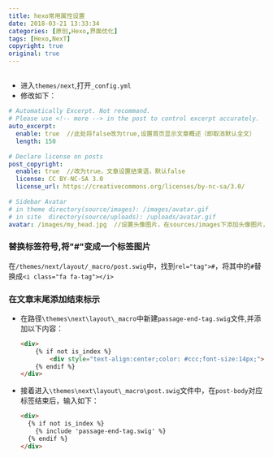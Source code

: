 ```yaml
---
title: hexo常用属性设置
date: 2018-03-21 13:33:34
categories: [原创,Hexo,界面优化]
tags: [Hexo,NexT]
copyright: true
original: true
---
```

##  
* 进入`themes/next`,打开`_config.yml`  
* 修改如下： 
<!-- more -->
```yml
# Automatically Excerpt. Not recommand.
# Please use <!-- more --> in the post to control excerpt accurately.
auto_excerpt:
  enable: true  //此处将false改为true,设置首页显示文章概述（即取消默认全文）
  length: 150
 
# Declare license on posts
post_copyright:
  enable: true  //改为true，文章设置结束语，默认false
  license: CC BY-NC-SA 3.0
  license_url: https://creativecommons.org/licenses/by-nc-sa/3.0/
  
# Sidebar Avatar
# in theme directory(source/images): /images/avatar.gif
# in site  directory(source/uploads): /uploads/avatar.gif
avatar: /images/my_head.jpg  //设置头像图片，在sources/images下添加头像图片，默认不显示
```  
### 替换标签符号,将"#"变成一个标签图片  
在`/themes/next/layout/_macro/post.swig`中，找到`rel="tag">#`，将其中的`#`替换成`<i class="fa fa-tag"></i>`  
### 在文章末尾添加结束标示  
* 在路径`\themes\next\layout\_macro`中新建`passage-end-tag.swig`文件,并添加以下内容：  
    ```html
    <div>
        {% if not is_index %}
            <div style="text-align:center;color: #ccc;font-size:14px;">-------------本文结束<i class="fa fa-paw"></i>感谢您的阅读-------------</div>
        {% endif %}
    </div>
    ```  
* 接着进入`\themes\next\layout\_macro\post.swig`文件中，在`post-body`对应标签结束后，输入如下： 
    ```html
    <div>
      {% if not is_index %}
        {% include 'passage-end-tag.swig' %}
      {% endif %}
    </div>
    ```
